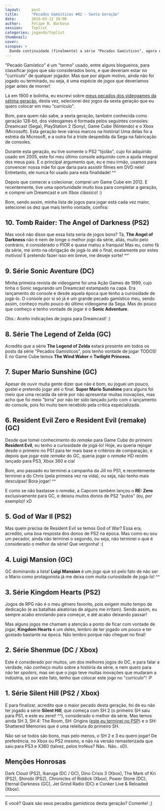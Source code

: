 ```yaml
---
layout:     post
title:      "Pecados Gamísticos #02 - Sexta Geração"
date:       2016-03-12 19:00
author:     Felipe B. Barbosa
session:    Toplist
categories: jogando/toplist
thumbnail:  
cover:
sinopse: >
  Dando continuidade (finalmente) a série "Pecados Gamísticos", agora é a vez dos jogos dos consoles da sexta geração!
---
```

"Pecado Gamístico" é um "termo" usado, entre alguns blogueiros, para classificar jogos que são considerados bons, e que deveriam estar no "currículo" de qualquer jogador. Mas que por algum motivo, ainda não foi jogado ou terminado, ou seja, é uma espécie de jogos que deveríamos jogar antes de morrer!

Lá em 1900 e bolinha, eu escrevi sobre [meus pecados dos videogames da sétima geração](/jogando/toplist/2014/05/01/pecados-gamisticos-setima-geracao.html), desta vez, selecionei dez jogos da sexta geração que eu quero colocar em meu "currículo".

Bom, para quem não sabe, a sexta geração, também conhecida como geração 128-bit, dos videogames é formada pelos seguintes consoles: Dreamcast (Sega), PlayStation 2 (Sony), Game Cube (Nintendo) e o Xbox (Microsoft). Esta geração teve vários marcos na história! Uma delas foi a estréia da Microsoft, e a outra foi a triste despedida da Sega na fabricação de consoles.

Durante esta geração, eu tive somente o PS2 "tijolão", cujo foi adquirido usado em 2005, este foi meu último console adquirido com a ajuda integral dos meus pais. E o principal argumento que, eu e meu irmão, usamos para convencer nossa mãe foi que daria para assistir filmes em DVD nele! Entretanto, ele nunca foi usado para esta finalidade! ^^

Depois que comecei a colecionar, comprei um Game Cube em 2012. E recentemente, tive uma oportunidade muito boa para completar a geração, e comprei um Dreamcast e um Xbox clássico! :)

Bom, sendo assim, minha lista de jogos para jogar está cada vez maior, selecionei os dez que mais tenho vontade, confira:

## 10. Tomb Raider: The Angel of Darkness (PS2)

Mas você não disse que essa lista seria de jogos bons? Tá, **The Angel of Darkness** não é nem de longe o melhor jogo da série, aliás, muito pelo contrário, é considerado o PIOR e quase matou a franquia! Mas eu, como fã da série, me sinto na obrigação de jogá-lo até o final, exatamente por estes motivos! E pretendo fazer isso em breve, me deseje sorte! ^^'

## 9. Série Sonic Aventure (DC)

Minha primeira revista de videogame foi uma Ação Games de 1999, cujo tinha o Sonic segurando um Dreamcast estampado na capa. Era lançamento do console e desde aquela época que tenho a curiosidade de jogá-lo. O console por si só já é um grande pecado gamístico meu, sendo assim, conheço muito pouco do último videogame da Sega. Mas do pouco que conheço e tenho vontade de jogar é o **Sonic Adventure**.

Obs.: Aceito indicações de jogos para Dreamcast! :)

## 8. Série The Legend of Zelda (GC)

Acredito que a série **The Legend of Zelda** estará presente em todos os posts da série "Pecados Gamísticos", pois tenho vontade de jogar TODOS! E no Game Cube temos **The Wind Waker** e **Twilight Princess**.

## 7. Super Mario Sunshine (GC)

Apesar de ouvir muita gente dizer que não é bom, eu joguei um pouco, gostei e pretendo jogar até o final. **Super Mario Sunshine** para alguns foi meio que uma recaída da série por não apresentar muitas inovações, mas acho que foi meio "birra" por não ter sido lançado junto com o lançamento do console, pois foi muito bem recebido pela crítica especializada.

## 6. Resident Evil Zero e Resident Evil (remake) (GC)

Desde que tomei conhecimento do *remake* para Game Cube do primeiro **Resident Evil**, eu tenho a curiosidade de jogá-lo! Hoje, eu queria rejogar desde o primeiro no PS1 para ter mais base e critérios de comparação, e depois que jogar este *remake* do GC, queria jogar o *remake* HD recém lançado para PS3, Xbox 360 e cia!

Bom, ano passado eu terminei a campanha da Jill no PS1, e recentemente terminei a do Chris (pela primeira vez na vida), ou seja, não tenho mais desculpas! Bora jogar! ^^

E como se não bastasse o *remake*, a Capcom também lançou o **RE: Zero** exclusivamente para GC, e deixou muitos donos de PS2 "putos" (eu, por exemplo)! xD

## 5. God of War II (PS2)

Mas quem precisa de Resident Evil se temos God of War? Essa era, acredito, uma boa resposta dos donos de PS2 na época. Mas como eu sou um pecador, ainda não terminei o segundo, ou seja, não terminei o que é considerado o melhor da série! Que vergonha! :(

## 4. Luigi Mansion (GC)

GC dominando a lista! **Luigi Mansion** é um jogo que só pelo fato de não ser o Mario como protagonista já me deixa com muita curiosidade de jogá-lo! ^^

## 3. Série Kingdom Hearts (PS2)

Jogos de RPG não é o meu gênero favorito, pois exigem muito tempo de dedicação (e as batalhas aleatórias de alguns me irritam). Sendo assim, eu sempre acabo enrolando para começar, e até acabo deixando passar!

Mas alguns jogos me chamam a atenção a ponto de ficar com vontade de jogar, **Kingdom Hearts** é um deles, lembro de ter jogado um pouco e ter gostado bastante na época. Não lembro porque não cheguei no final!

## 2. Série Shenmue (DC / Xbox)

Este é considerado por muitos, um dos melhores jogos do DC, e para falar a verdade, não conheço muito sobre a história da série, e nem quero para não ter *spoilers*, mas sei que o jogo teve muitas inovações que mudaram a indústria, só por este fato, tenho que colocar este jogo no "currículo"! :P

## 1. Série Silent Hill (PS2 / Xbox)

E para finalizar, acredito que o maior pecado desta geração, foi de eu não ter jogado a série **Silent Hill**, que começa com SH 2 (o primeiro SH saiu para PS1, e este eu zerei! ^^), considerado o melhor da série. Mas temos ainda SH 3, SH 4: The Room, SH: Origins ([este eu terminei no PSP](/jogando/analise/2014/08/03/analise-silent-hill-origins-psp.html)) e o SH: Shattered Memories que é uma releitura do primeiro SH.

Não sei se todos são bons, mas pelo menos, o SH 2 e 3 eu quero jogar! De preferência, no Xbox ou PS2 mesmo, e não na versão remasterizada que saiu para PS3 e X360 (talvez, pelos troféus? Não.. Não.. xD).

## Menções Honrosas

Dark Cloud (PS2), Ikaruga (DC / GC), Dino Crisis 3 (Xbox), The Mark of Kri (PS2), Shinobi (PS2), Chronicles of Riddick (Xbox), Power Stone (DC), Eternal Darkness (GC), Jet Grind Radio (DC) e Conker Live & Reloaded (Xbox).

---

E você? Quais são seus pecados gamísticos desta geração? Comente! ;)
